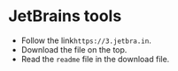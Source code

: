 # JetBrains tools
- Follow the link`https://3.jetbra.in`.
- Download the file on the top.
- Read the `readme` file in the download file.

